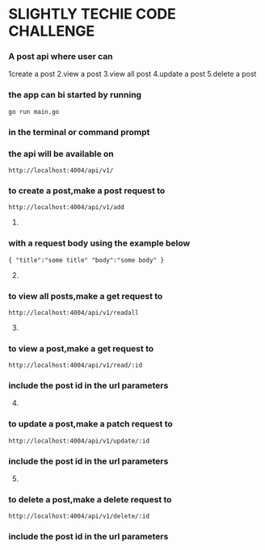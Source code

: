 # SLIGHTLY TECHIE CODE CHALLENGE

### A post api where user can
1create a post
2.view a post
3.view all post
4.update a post
5.delete a post

### the app can bi started by running
`go run main.go`
###  in the terminal or command prompt

### the api will be available on
`http://localhost:4004/api/v1/`

### to create a post,make a post request to 
`http://localhost:4004/api/v1/add`

1.
### with a request body using the example below
`
{
    "title":"some title"
    "body":"some body"
}
`

2.
### to view all posts,make a get request to 
`http://localhost:4004/api/v1/readall`

3.
### to view a post,make a get request to 
`http://localhost:4004/api/v1/read/:id`

### include the post id in the url parameters

4.
### to update a post,make a patch request to 
`http://localhost:4004/api/v1/update/:id`


### include the post id in the url parameters

5.

### to delete a post,make a delete request to 
`http://localhost:4004/api/v1/delete/:id`

### include the post id in the url parameters

